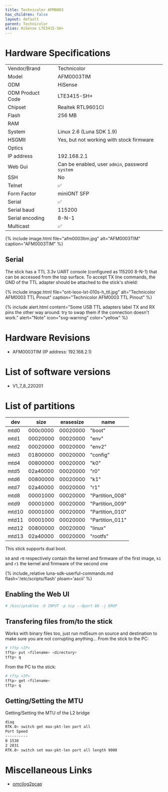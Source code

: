 ```yaml
---
title: Technicolor AFM0003
has_children: false
layout: default
parent: Technicolor
alias: HiSense LTE3415-SH+
---
```


# Hardware Specifications

|                  |                                                 |
| ---------------- | ----------------------------------------------- |
| Vendor/Brand     | Technicolor                                     |
| Model            | AFM0003TIM                                      |
| ODM              | HiSense                                         |
| ODM Product Code | LTE3415-SH+                                     |
| Chipset          | Realtek RTL9601CI                               |
| Flash            | 256 MB                                          |
| RAM              |                                                 |
| System           | Linux 2.6 (Luna SDK 1.9)                        |
| HSGMII           | Yes, but not working with stock firmware        |
| Optics           |                                                 |
| IP address       | 192.168.2.1                                     |
| Web Gui          | Can be enabled, user `admin`, password `system` |
| SSH              | No                                              |
| Telnet           | ✅                                              |
| Form Factor      | miniONT SFP                                     |
| Serial           | ✅                                              |
| Serial baud      | 115200                                          |
| Serial encoding  | 8-N-1                                           |
| Multicast        | ✅                                              |

{% include image.html file="afm0003tim.jpg" alt="AFM0003TIM" caption="AFM0003TIM" %}

## Serial

The stick has a TTL 3.3v UART console (configured as 115200 8-N-1) that can be accessed from the top surface. To accept TX line commands, the GND of the TTL adapter should be attached to the stick's shield:

{% include image.html file="ont-leox-lxt-010s-h_ttl.jpg" alt="Technicolor AFM0003 TTL Pinout" caption="Technicolor AFM0003 TTL Pinout" %}

{% include alert.html content="Some USB TTL adapters label TX and RX pins the other way around: try to swap them if the connection doesn't work." alert="Note"  icon="svg-warning" color="yellow" %}

# Hardware Revisions

- AFM0003TIM (IP address: 192.168.2.1)
 
# List of software versions
- V1_7_8_220201
 
# List of partitions 

| dev   | size     | erasesize | name            |
| ----- | -------- | --------- | --------------- |
| mtd0  | 000c0000 | 00020000  | "boot"          |
| mtd1  | 00020000 | 00020000  | "env"           |
| mtd2  | 00020000 | 00020000  | "env2"          |
| mtd3  | 01800000 | 00020000  | "config"        |
| mtd4  | 00800000 | 00020000  | "k0"            |
| mtd5  | 02a40000 | 00020000  | "r0"            |
| mtd6  | 00800000 | 00020000  | "k1"            |
| mtd7  | 02a40000 | 00020000  | "r1"            |
| mtd8  | 00001000 | 00020000  | "Partition_008" |
| mtd9  | 00001000 | 00020000  | "Partition_009" |
| mtd10 | 00001000 | 00020000  | "Partition_010" |
| mtd11 | 00001000 | 00020000  | "Partition_011" |
| mtd12 | 00800000 | 00020000  | "linux"         |
| mtd13 | 02a40000 | 00020000  | "rootfs"        |

This stick supports dual boot. 

`k0` and `r0` respectively contain the kernel and firmware of the first image, `k1` and `r1` the kernel and firmware of the second one

{% include_relative luna-sdk-userful-commands.md flash='/etc/scripts/flash' ploam='ascii' %}

## Enabling the Web UI
```sh
# /bin/iptables -D INPUT -p tcp --dport 80 -j DROP
```

## Transfering files from/to the stick
Works with binary files too, just run md5sum on source and destination to make sure you are not corrupting anything...
From the stick to the PC:
```sh
# tftp <IP>
tftp> put <filename> <directory>
tftp> q
```
From the PC to the stick:
```sh
# tftp <IP>
tftp> get <filename>
tftp> q
```

## Getting/Setting the MTU
Getting/Setting the MTU of the L2 bridge
```sh
diag
RTK.0> switch get max-pkt-len port all 
Port Speed 
---------- 
0 1538 
2 2031 
RTK.0> switch set max-pkt-len port all length 9000
```

# Miscellaneous Links

- [omcilog2pcap](https://github.com/hack-gpon/omcilog2pcap)

